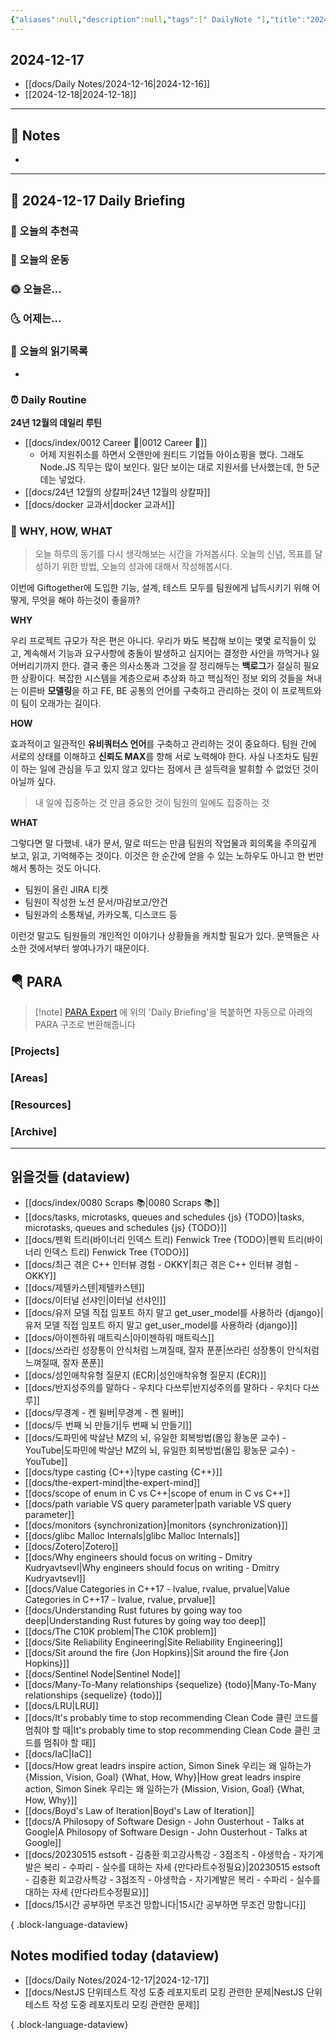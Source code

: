 ```yaml
---
{"aliases":null,"description":null,"tags":[" DailyNote "],"title":"2024-12-17","created":"2024-12-17T17:48:00","updated":"2024-12-17T17:58:18","dg-publish":true,"permalink":"/docs/daily-notes/2024-12-17/","dgPassFrontmatter":true}
---
```



## 2024-12-17

- [[docs/Daily Notes/2024-12-16\|2024-12-16]] 
- [[2024-12-18\|2024-12-18]]

---

## 📝 Notes

- 


---

## 📅 2024-12-17 Daily Briefing

### 🎵 오늘의 추천곡

### 🏃 오늘의 운동

### 🌞 오늘은...

### 🌜 어제는...

### 📖 오늘의 읽기목록

- 

### ⏰ Daily Routine

**24년 12월의 데일리 루틴**

- [[docs/index/0012 Career 💼\|0012 Career 💼]]
	- 어제 지원취소를 하면서 오랜만에 원티드 기업들 아이쇼핑을 했다. 그래도 Node.JS 직무는 많이 보인다. 일단 보이는 대로 지원서를 난사했는데, 한 5군데는 넣었다.
- [[docs/24년 12월의 상칼파\|24년 12월의 상칼파]]
- [[docs/docker 교과서\|docker 교과서]]

### 🚀 WHY, HOW, WHAT

> 오늘 하루의 동기를 다시 생각해보는 시간을 가져봅시다. 오늘의 신념, 목표를 달성하기 위한 방법, 오늘의 성과에 대해서 작성해봅시다.

이번에 Giftogether에 도입한 기능, 설계, 테스트 모두를 팀원에게 납득시키기 위해 어떻게, 무엇을 해야 하는것이 좋을까?

**WHY**

우리 프로젝트 규모가 작은 편은 아니다. 우리가 봐도 복잡해 보이는 몇몇 로직들이 있고, 계속해서 기능과 요구사항에 충돌이 발생하고 심지어는 결정한 사안을 까먹거나 잃어버리기까지 한다. 결국 좋은 의사소통과 그것을 잘 정리해두는 **백로그**가 절실히 필요한 상황이다. 복잡한 시스템을 계층으로써 추상화 하고 핵심적인 정보 외의 것들을 쳐내는 이른바 **모델링**을 하고 FE, BE 공통의 언어를 구축하고 관리하는 것이 이 프로젝트와 이 팀이 오래가는 길이다.

**HOW**

효과적이고 일관적인 **유비쿼터스 언어**를 구축하고 관리하는 것이 중요하다. 팀원 간에 서로의 상태를 이해하고 **신뢰도 MAX**를 향해 서로 노력해야 한다. 사실 나조차도 팀원이 하는 일에 관심을 두고 있지 않고 있다는 점에서 큰 설득력을 발휘할 수 없었던 것이 아닐까 싶다.

> 내 일에 집중하는 것 만큼 중요한 것이 팀원의 일에도 집중하는 것

**WHAT**

그렇다면 말 다했네. 내가 문서, 말로 떠드는 만큼 팀원의 작업물과 회의록을 주의깊게 보고, 읽고, 기억해주는 것이다. 이것은 한 순간에 얻을 수 있는 노하우도 아니고 한 번만 해서 통하는 것도 아니다.

- 팀원이 올린 JIRA 티켓
- 팀원이 작성한 노션 문서/마감보고/안건
- 팀원과의 소통채널, 카카오톡, 디스코드 등

이런것 말고도 팀원들의 개인적인 이야기나 상황들을 캐치할 필요가 있다. 문맥들은 사소한 것에서부터 쌓여나가기 때문이다.

##  🪂 PARA

> [!note] [PARA Expert](https://chatgpt.com/g/g-46Xrh4MXk-para-expert) 에 위의 'Daily Briefing'을 복붙하면 자동으로 아래의 PARA 구조로 변환해줍니다

### [Projects]

### [Areas]

### [Resources]

### [Archive]

---

## 읽을것들 (dataview)

- [[docs/index/0080 Scraps 📚\|0080 Scraps 📚]]
- [[docs/tasks, microtasks, queues and schedules {js} {TODO}\|tasks, microtasks, queues and schedules {js} {TODO}]]
- [[docs/펜윅 트리(바이너리 인덱스 트리) Fenwick Tree {TODO}\|펜윅 트리(바이너리 인덱스 트리) Fenwick Tree {TODO}]]
- [[docs/최근 겪은 C++ 인터뷰 경험 - OKKY\|최근 겪은 C++ 인터뷰 경험 - OKKY]]
- [[docs/제텔카스텐\|제텔카스텐]]
- [[docs/이터널 선샤인\|이터널 선샤인]]
- [[docs/유저 모델 직접 임포트 하지 말고 get_user_model를 사용하라 {django}\|유저 모델 직접 임포트 하지 말고 get_user_model를 사용하라 {django}]]
- [[docs/아이젠하워 매트릭스\|아이젠하워 매트릭스]]
- [[docs/쓰라린 성장통이 안식처럼 느껴질때, 잘자 푼푼\|쓰라린 성장통이 안식처럼 느껴질때, 잘자 푼푼]]
- [[docs/성인애착유형 질문지 (ECR)\|성인애착유형 질문지 (ECR)]]
- [[docs/반지성주의를 말하다 - 우치다 다쓰루\|반지성주의를 말하다 - 우치다 다쓰루]]
- [[docs/무경계 - 켄 윌버\|무경계 - 켄 윌버]]
- [[docs/두 번째 뇌 만들기\|두 번째 뇌 만들기]]
- [[docs/도파민에 박살난 MZ의 뇌, 유일한 회복방법(몰입 황농문 교수) - YouTube\|도파민에 박살난 MZ의 뇌, 유일한 회복방법(몰입 황농문 교수) - YouTube]]
- [[docs/type casting {C++}\|type casting {C++}]]
- [[docs/the-expert-mind\|the-expert-mind]]
- [[docs/scope of enum in C vs C++\|scope of enum in C vs C++]]
- [[docs/path variable VS query parameter\|path variable VS query parameter]]
- [[docs/monitors {synchronization}\|monitors {synchronization}]]
- [[docs/glibc Malloc Internals\|glibc Malloc Internals]]
- [[docs/Zotero\|Zotero]]
- [[docs/Why engineers should focus on writing - Dmitry Kudryavtsevl\|Why engineers should focus on writing - Dmitry Kudryavtsevl]]
- [[docs/Value Categories in C++17 - lvalue, rvalue, prvalue\|Value Categories in C++17 - lvalue, rvalue, prvalue]]
- [[docs/Understanding Rust futures by going way too deep\|Understanding Rust futures by going way too deep]]
- [[docs/The C10K problem\|The C10K problem]]
- [[docs/Site Reliability Engineering\|Site Reliability Engineering]]
- [[docs/Sit around the fire {Jon Hopkins}\|Sit around the fire {Jon Hopkins}]]
- [[docs/Sentinel Node\|Sentinel Node]]
- [[docs/Many-To-Many relationships {sequelize} {todo}\|Many-To-Many relationships {sequelize} {todo}]]
- [[docs/LRU\|LRU]]
- [[docs/It's probably time to stop recommending Clean Code 클린 코드를 멈춰야 할 때\|It's probably time to stop recommending Clean Code 클린 코드를 멈춰야 할 때]]
- [[docs/IaC\|IaC]]
- [[docs/How great leadrs inspire action, Simon Sinek 우리는 왜 일하는가 {Mission, Vision, Goal} {What, How, Why}\|How great leadrs inspire action, Simon Sinek 우리는 왜 일하는가 {Mission, Vision, Goal} {What, How, Why}]]
- [[docs/Boyd's Law of Iteration\|Boyd's Law of Iteration]]
- [[docs/A Philosopy of Software Design - John Ousterhout - Talks at Google\|A Philosopy of Software Design - John Ousterhout - Talks at Google]]
- [[docs/20230515 estsoft - 김충환 회고강사특강 - 3점조직 - 야생학습 - 자기계발은 복리 - 수파리 - 실수를 대하는 자세 {만다라트수정필요}\|20230515 estsoft - 김충환 회고강사특강 - 3점조직 - 야생학습 - 자기계발은 복리 - 수파리 - 실수를 대하는 자세 {만다라트수정필요}]]
- [[docs/15시간 공부하면 무조건 망합니다\|15시간 공부하면 무조건 망합니다]]

{ .block-language-dataview}

## Notes modified today (dataview)

- [[docs/Daily Notes/2024-12-17\|2024-12-17]]
- [[docs/NestJS 단위테스트 작성 도중 레포지토리 모킹 관련한 문제\|NestJS 단위테스트 작성 도중 레포지토리 모킹 관련한 문제]]

{ .block-language-dataview}
